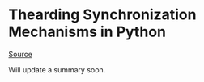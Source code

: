 # Thearding Synchronization Mechanisms in Python

[Source](http://effbot.org/zone/thread-synchronization.htm)

Will update a summary soon.
